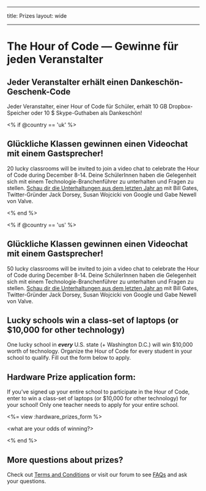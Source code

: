 * * *

title: Prizes layout: wide

* * *

# The Hour of Code — Gewinne für jeden Veranstalter

## Jeder Veranstalter erhält einen Dankeschön-Geschenk-Code

Jeder Veranstalter, einer Hour of Code für Schüler, erhält 10 GB Dropbox-Speicher oder 10 $ Skype-Guthaben als Dankeschön!

<% if @country == 'uk' %>

## Glückliche Klassen gewinnen einen Videochat mit einem Gastsprecher!

20 lucky classrooms will be invited to join a video chat to celebrate the Hour of Code during December 8-14. Deine SchülerInnen haben die Gelegenheit sich mit einem Technologie-Branchenführer zu unterhalten und Fragen zu stellen. [Schau dir die Unterhaltungen aus dem letzten Jahr an](http://www.youtube.com/playlist?list=PLzdnOPI1iJNckJ81gRpJe5mR7imAHDl9a) mit Bill Gates, Twitter-Gründer Jack Dorsey, Susan Wojcicki von Google und Gabe Newell von Valve.

<% end %>

<% if @country == 'us' %>

## Glückliche Klassen gewinnen einen Videochat mit einem Gastsprecher!

50 lucky classrooms will be invited to join a video chat to celebrate the Hour of Code during December 8-14. Deine SchülerInnen haben die Gelegenheit sich mit einem Technologie-Branchenführer zu unterhalten und Fragen zu stellen. [Schau dir die Unterhaltungen aus dem letzten Jahr an](http://www.youtube.com/playlist?list=PLzdnOPI1iJNckJ81gRpJe5mR7imAHDl9a) mit Bill Gates, Twitter-Gründer Jack Dorsey, Susan Wojcicki von Google und Gabe Newell von Valve.

## Lucky schools win a class-set of laptops (or $10,000 for other technology)

One lucky school in ***every*** U.S. state (+ Washington D.C.) will win $10,000 worth of technology. Organize the Hour of Code for every student in your school to qualify. Fill out the form below to apply.

## Hardware Prize application form:

If you’ve signed up your entire school to participate in the Hour of Code, enter to win a class-set of laptops (or $10,000 for other technology) for your school! Only one teacher needs to apply for your entire school.

<%= view :hardware_prizes_form %>

<what are your odds of winning?>

<see a list of all schools signed up for the hour code in your state. one public k-12 school every u.s. state will win class-set laptops.>

<% end %>

## More questions about prizes?

Check out [Terms and Conditions](/prizes-terms) or visit our forum to see [FAQs](http://support.code.org) and ask your questions.